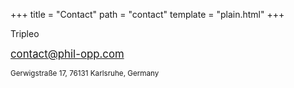 +++
title = "Contact"
path = "contact"
template = "plain.html"
+++

Tripleo

<big>contact@phil-opp.com</big>

<small>Gerwigstraße 17, 76131 Karlsruhe, Germany</small>
